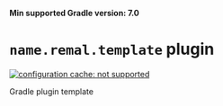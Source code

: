 **Min supported Gradle version: <!--property:gradle-api.min-version-->7.0<!--/property-->**

# `name.remal.template` plugin

[![configuration cache: not supported](https://img.shields.io/static/v1?label=configuration%20cache&message=not%20supported&color=critical)](https://docs.gradle.org/current/userguide/configuration_cache.html)

Gradle plugin template
